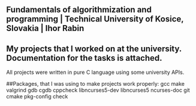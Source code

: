 ## Fundamentals of algorithmization and programming | Technical University of Kosice, Slovakia | Ihor Rabin

## My projects that I worked on at the university. Documentation for the tasks is attached.
All projects were written in pure C language using some university APIs.

##Packages, that I was using to make projects work properly:
gcc make valgrind gdb cgdb cppcheck libncurses5-dev libncurses5 ncurses-doc git cmake pkg-config check
